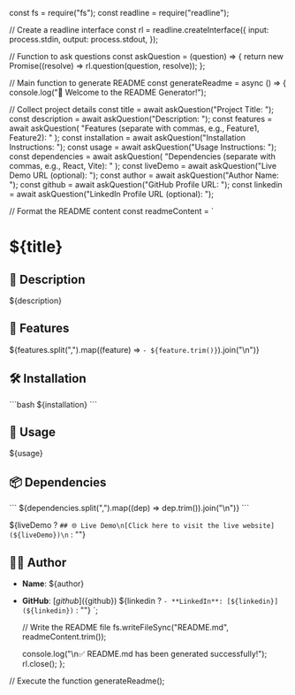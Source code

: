 const fs = require("fs");
const readline = require("readline");

// Create a readline interface
const rl = readline.createInterface({
  input: process.stdin,
  output: process.stdout,
});

// Function to ask questions
const askQuestion = (question) => {
  return new Promise((resolve) => rl.question(question, resolve));
};

// Main function to generate README
const generateReadme = async () => {
  console.log("📘 Welcome to the README Generator!");

  // Collect project details
  const title = await askQuestion("Project Title: ");
  const description = await askQuestion("Description: ");
  const features = await askQuestion(
    "Features (separate with commas, e.g., Feature1, Feature2): "
  );
  const installation = await askQuestion("Installation Instructions: ");
  const usage = await askQuestion("Usage Instructions: ");
  const dependencies = await askQuestion(
    "Dependencies (separate with commas, e.g., React, Vite): "
  );
  const liveDemo = await askQuestion("Live Demo URL (optional): ");
  const author = await askQuestion("Author Name: ");
  const github = await askQuestion("GitHub Profile URL: ");
  const linkedin = await askQuestion("LinkedIn Profile URL (optional): ");

  // Format the README content
  const readmeContent = `
# ${title}

## 📖 Description
${description}

## 🌟 Features
${features.split(",").map((feature) => `- ${feature.trim()}`).join("\n")}

## 🛠️ Installation
\`\`\`bash
${installation}
\`\`\`

## 🚀 Usage
${usage}

## 📦 Dependencies
\`\`\`
${dependencies.split(",").map((dep) => dep.trim()).join("\n")}
\`\`\`

${liveDemo ? `## 🌐 Live Demo\n[Click here to visit the live website](${liveDemo})\n` : ""}

## 👨‍💻 Author
- **Name**: ${author}
- **GitHub**: [${github}](${github})
${linkedin ? `- **LinkedIn**: [${linkedin}](${linkedin})` : ""}
`;

  // Write the README file
  fs.writeFileSync("README.md", readmeContent.trim());

  console.log("\n✅ README.md has been generated successfully!");
  rl.close();
};

// Execute the function
generateReadme();

